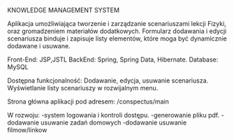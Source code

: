 KNOWLEDGE MANAGEMENT SYSTEM

Aplikacja umożliwiająca tworzenie i zarządzanie scenariuszami lekcji Fizyki, oraz gromadzeniem materiałów dodatkowych. Formularz dodawania i 
edycji scenariusza binduje i zapisuje listy elementów, które moga być dynamicznie dodawane i usuwane.

Front-End: JSP,JSTL
BackEnd: Spring, Spring Data, Hibernate.
Database: MySQL


Dostępna funkcjonalność: Dodawanie, edycja, usuwanie scenariusza. Wyświetlanie listy scenariuszy w rozwijalnym menu.

Strona główna aplikacji pod adresem: /conspectus/main

W rozwoju: 
-system logowania i kontroli dostępu.
-generowanie pliku pdf.
-dodawanie usuwanie zadań domowych
-dodawanie usuwanie filmow/linkow

